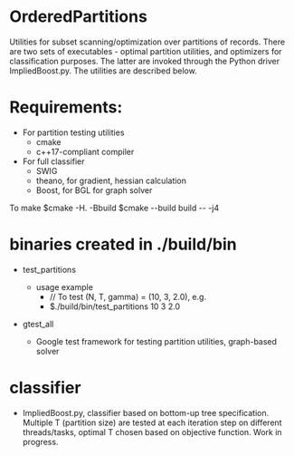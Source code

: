 # OrderedPartitions
Utilities for subset scanning/optimization over partitions of records. There are two sets of executables - optimal partition utilities, and optimizers for classification purposes. The latter are invoked through the Python driver ImpliedBoost.py. The utilities are described below.

# Requirements:
  * For partition testing utilities
    - cmake
    - c++17-compliant compiler
  * For full classifier
    - SWIG
    - theano, for gradient, hessian calculation
    - Boost, for BGL for graph solver

To make
$cmake -H. -Bbuild
$cmake --build build -- -j4

## 

# binaries created in ./build/bin

  * test_partitions
    + usage example 
      - // To test (N, T, gamma) = (10, 3, 2.0), e.g.
      - $./build/bin/test_partitions 10 3 2.0

  * gtest_all
    + Google test framework for testing partition utilities, graph-based solver 

## 

# classifier

  * ImpliedBoost.py, classifier based on bottom-up tree specification. Multiple T (partition size) are tested at each iteration step on different threads/tasks, optimal T chosen based on objective function. Work in progress.